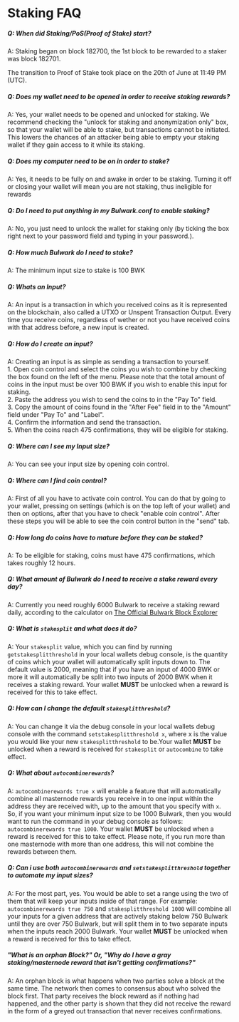 # Staking FAQ

##### Q: When did Staking/PoS(Proof of Stake) start?

A: Staking began on block 182700, the 1st block to be rewarded to a staker was block 182701.

The transition to Proof of Stake took place on the 20th of June at 11:49 PM (UTC).

##### Q: Does my wallet need to be opened in order to receive staking rewards?

A: Yes, your wallet needs to be opened and unlocked for staking. We recommend checking the "unlock for staking and anonymization only" box, so that your wallet will be able to stake, but transactions cannot be initiated. This lowers the chances of an attacker being able to empty your staking wallet if they gain access to it while its staking.

##### Q: Does my computer need to be on in order to stake?

A: Yes, it needs to be fully on and awake in order to be staking. Turning it off or closing your wallet will mean you are not staking, thus ineligible for rewards

##### Q: Do I need to put anything in my Bulwark.conf to enable staking?

A: No, you just need to unlock the wallet for staking only (by ticking the box right next to your password field and typing in your password.).

##### Q: How much Bulwark do I need to stake?

A: The minimum input size to stake is 100 BWK

##### Q: Whats an Input?

A: An input is a transaction in which you received coins as it is represented on the blockchain, also called a UTXO or Unspent Transaction Output. Every time you receive coins, regardless of wether or not you have received coins with that address before, a new input is created.

##### Q: How do I create an input?

A: Creating an input is as simple as sending a transaction to yourself.  
    1. Open coin control and select the coins you wish to combine by checking the box found on the left of the menu. Please note that the total amount of coins in the input must be over 100 BWK if you wish to enable this input for staking.  
    2. Paste the address you wish to send the coins to in the "Pay To" field.  
    3. Copy the amount of coins found in the "After Fee" field in to the "Amount" field under "Pay To" and "Label".  
    4. Confirm the information and send the transaction.  
    5. When the coins reach 475 confirmations, they will be eligible for staking.  

##### Q: Where can I see my Input size?

A: You can see your input size by opening coin control.

##### Q: Where can I find coin control?

A: First of all you have to activate coin control. You can do that by going to your wallet, pressing on settings (which is on the top left of your wallet) and then on options, after that you have to check "enable coin control". After these steps you will be able to see the coin control button in the "send" tab.

##### Q: How long do coins have to mature before they can be staked?

A: To be eligible for staking, coins must have 475 confirmations, which takes roughly 12 hours.

##### Q: What amount of Bulwark do I need to receive a stake reward every day?

A: Currently you need roughly 6000 Bulwark to receive a staking reward daily, according to the calculator on [The Official Bulwark Block Explorer](https://explorer.bulwarkcrypto.com) 

##### Q: What is `stakesplit` and what does it do?

A: Your `stakesplit` value, which you can find by running `getstakesplitthreshold` in your local wallets debug console, is the quantity of coins which your wallet will automatically split inputs down to. The default value is 2000, meaning that if you have an input of 4000 BWK or more it will automatically be split into two inputs of 2000 BWK when it receives a staking reward. Your wallet **MUST** be unlocked when a reward is received for this to take effect.

##### Q: How can I change the default `stakesplitthreshold`?

A: You can change it via the debug console in your local wallets debug console with the command `setstakesplitthreshold x`, where x is the value you would like your new `stakesplitthreshold` to be.Your wallet **MUST** be unlocked when a reward is received for `stakesplit` or `autocombine` to take effect.

##### Q: What about `autocombinerewards`?

A: `autocombinerewards true x` will enable a feature that will automatically combine all masternode rewards you receive in to one input within the address they are received with, up to the amount that you specify with `x`. So, if you want your minimum input size to be 1000 Bulwark, then you would want to run the command in your debug console as follows: `autocombinerewards true 1000`. Your wallet **MUST** be unlocked when a reward is received for this to take effect. Please note, if you run more than one masternode with more than one address, this will not combine the rewards between them.

##### Q: Can i use both `autocombinerewards` and `setstakesplitthreshold` together to automate my input sizes?

A: For the most part, yes. You would be able to set a range using the two of them that will keep your inputs inside of that range.
For example: `autocombinerewards true 750` and `stakesplitthreshold 1000` will combine all your inputs for a given address that are actively staking below 750 Bulwark until they are over 750 Bulwark, but will split them in to two separate inputs when the inputs reach 2000 Bulwark. Your wallet **MUST** be unlocked when a reward is received for this to take effect.

##### "What is an orphan Block?" Or, "Why do I have a gray staking/masternode reward that isn't getting confirmations?"

A: An orphan block is what happens when two parties solve a block at the same time. The network then comes to consensus about who solved the block first. That party receives the block reward as if nothing had happened, and the other party is shown that they did not receive the reward in the form of a greyed out transaction that never receives confirmations.
